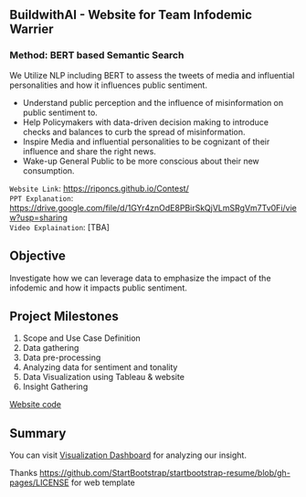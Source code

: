 ## BuildwithAI - Website for Team Infodemic Warrier
### Method: BERT based Semantic Search

We Utilize NLP including BERT to assess the tweets of media and influential personalities and how it influences public sentiment.
* Understand public perception and the influence of misinformation on public sentiment to.
* Help Policymakers with data-driven decision making to introduce checks and balances to curb the spread of misinformation.
* Inspire Media and influential personalities to be cognizant of their influence and share the right news.
* Wake-up General Public to be more conscious about their new consumption.


`Website Link`: https://riponcs.github.io/Contest/  
`PPT Explanation`: https://drive.google.com/file/d/1GYr4znOdE8PBirSkQjVLmSRgVm7Tv0Fi/view?usp=sharing  
`Video Explaination`: [TBA] 

## Objective
Investigate how we can leverage data to emphasize the impact of the infodemic and how it impacts public sentiment.


## Project Milestones  
1) Scope and Use Case Definition
2) Data gathering
3) Data pre-processing
4) Analyzing data for sentiment and tonality
5) Data Visualization using Tableau & website
6) Insight Gathering


[Website code](https://github.com/Riponcs/Contest)  

## Summary  
You can visit [Visualization Dashboard](https://riponcs.github.io/Contest/) for analyzing our insight.




Thanks https://github.com/StartBootstrap/startbootstrap-resume/blob/gh-pages/LICENSE for web template 
